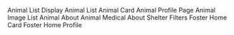 Animal List Display
Animal List
Animal Card
Animal Profile Page
Animal Image List
Animal About
Animal Medical About
Shelter Filters
Foster Home Card
Foster Home Profile
